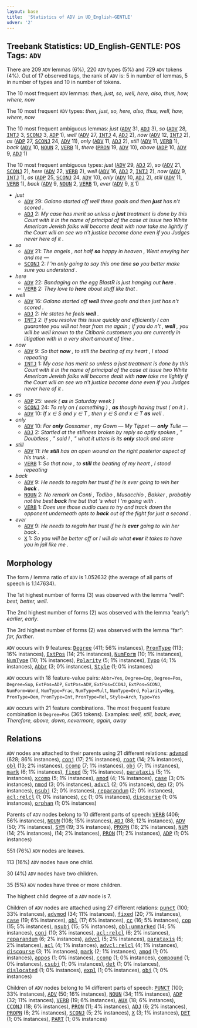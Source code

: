 ```yaml
---
layout: base
title:  'Statistics of ADV in UD_English-GENTLE'
udver: '2'
---
```


## Treebank Statistics: UD_English-GENTLE: POS Tags: `ADV`

There are 209 `ADV` lemmas (6%), 220 `ADV` types (5%) and 729 `ADV` tokens (4%).
Out of 17 observed tags, the rank of `ADV` is: 5 in number of lemmas, 5 in number of types and 10 in number of tokens.

The 10 most frequent `ADV` lemmas: <em>then, just, so, well, here, also, thus, how, where, now</em>

The 10 most frequent `ADV` types:  <em>then, just, so, here, also, thus, well, how, where, now</em>

The 10 most frequent ambiguous lemmas: <em>just</em> (<tt><a href="en_gentle-pos-ADV.html">ADV</a></tt> 31, <tt><a href="en_gentle-pos-ADJ.html">ADJ</a></tt> 3), <em>so</em> (<tt><a href="en_gentle-pos-ADV.html">ADV</a></tt> 28, <tt><a href="en_gentle-pos-INTJ.html">INTJ</a></tt> 3, <tt><a href="en_gentle-pos-SCONJ.html">SCONJ</a></tt> 3, <tt><a href="en_gentle-pos-ADP.html">ADP</a></tt> 1), <em>well</em> (<tt><a href="en_gentle-pos-ADV.html">ADV</a></tt> 27, <tt><a href="en_gentle-pos-INTJ.html">INTJ</a></tt> 4, <tt><a href="en_gentle-pos-ADJ.html">ADJ</a></tt> 2), <em>now</em> (<tt><a href="en_gentle-pos-ADV.html">ADV</a></tt> 12, <tt><a href="en_gentle-pos-INTJ.html">INTJ</a></tt> 2), <em>as</em> (<tt><a href="en_gentle-pos-ADP.html">ADP</a></tt> 27, <tt><a href="en_gentle-pos-SCONJ.html">SCONJ</a></tt> 24, <tt><a href="en_gentle-pos-ADV.html">ADV</a></tt> 11), <em>only</em> (<tt><a href="en_gentle-pos-ADV.html">ADV</a></tt> 11, <tt><a href="en_gentle-pos-ADJ.html">ADJ</a></tt> 2), <em>still</em> (<tt><a href="en_gentle-pos-ADV.html">ADV</a></tt> 11, <tt><a href="en_gentle-pos-VERB.html">VERB</a></tt> 1), <em>back</em> (<tt><a href="en_gentle-pos-ADV.html">ADV</a></tt> 10, <tt><a href="en_gentle-pos-NOUN.html">NOUN</a></tt> 2, <tt><a href="en_gentle-pos-VERB.html">VERB</a></tt> 1), <em>there</em> (<tt><a href="en_gentle-pos-PRON.html">PRON</a></tt> 19, <tt><a href="en_gentle-pos-ADV.html">ADV</a></tt> 10), <em>above</em> (<tt><a href="en_gentle-pos-ADP.html">ADP</a></tt> 10, <tt><a href="en_gentle-pos-ADV.html">ADV</a></tt> 9, <tt><a href="en_gentle-pos-ADJ.html">ADJ</a></tt> 1)

The 10 most frequent ambiguous types:  <em>just</em> (<tt><a href="en_gentle-pos-ADV.html">ADV</a></tt> 29, <tt><a href="en_gentle-pos-ADJ.html">ADJ</a></tt> 2), <em>so</em> (<tt><a href="en_gentle-pos-ADV.html">ADV</a></tt> 21, <tt><a href="en_gentle-pos-SCONJ.html">SCONJ</a></tt> 2), <em>here</em> (<tt><a href="en_gentle-pos-ADV.html">ADV</a></tt> 22, <tt><a href="en_gentle-pos-VERB.html">VERB</a></tt> 2), <em>well</em> (<tt><a href="en_gentle-pos-ADV.html">ADV</a></tt> 16, <tt><a href="en_gentle-pos-ADJ.html">ADJ</a></tt> 2, <tt><a href="en_gentle-pos-INTJ.html">INTJ</a></tt> 2), <em>now</em> (<tt><a href="en_gentle-pos-ADV.html">ADV</a></tt> 9, <tt><a href="en_gentle-pos-INTJ.html">INTJ</a></tt> 1), <em>as</em> (<tt><a href="en_gentle-pos-ADP.html">ADP</a></tt> 25, <tt><a href="en_gentle-pos-SCONJ.html">SCONJ</a></tt> 24, <tt><a href="en_gentle-pos-ADV.html">ADV</a></tt> 10), <em>only</em> (<tt><a href="en_gentle-pos-ADV.html">ADV</a></tt> 10, <tt><a href="en_gentle-pos-ADJ.html">ADJ</a></tt> 2), <em>still</em> (<tt><a href="en_gentle-pos-ADV.html">ADV</a></tt> 11, <tt><a href="en_gentle-pos-VERB.html">VERB</a></tt> 1), <em>back</em> (<tt><a href="en_gentle-pos-ADV.html">ADV</a></tt> 9, <tt><a href="en_gentle-pos-NOUN.html">NOUN</a></tt> 2, <tt><a href="en_gentle-pos-VERB.html">VERB</a></tt> 1), <em>ever</em> (<tt><a href="en_gentle-pos-ADV.html">ADV</a></tt> 9, <tt><a href="en_gentle-pos-X.html">X</a></tt> 1)


* <em>just</em>
  * <tt><a href="en_gentle-pos-ADV.html">ADV</a></tt> 29: <em>Galano started off well three goals and then <b>just</b> has n't scored .</em>
  * <tt><a href="en_gentle-pos-ADJ.html">ADJ</a></tt> 2: <em>My case has merit so unless a <b>just</b> treatment is done by this Court with it in the name of principal of the case at issue two White American Jewish folks will become dealt with now take me lightly if the Court will an see wo n't justice become done even if you Judges never here of it .</em>
* <em>so</em>
  * <tt><a href="en_gentle-pos-ADV.html">ADV</a></tt> 21: <em>The angels , not half <b>so</b> happy in heaven , Went envying her and me —</em>
  * <tt><a href="en_gentle-pos-SCONJ.html">SCONJ</a></tt> 2: <em>I 'm only going to say this one time <b>so</b> you better make sure you understand .</em>
* <em>here</em>
  * <tt><a href="en_gentle-pos-ADV.html">ADV</a></tt> 22: <em>Bandaging on the egg BlastR is just hanging out <b>here</b> .</em>
  * <tt><a href="en_gentle-pos-VERB.html">VERB</a></tt> 2: <em>They love to <b>here</b> about stuff like that .</em>
* <em>well</em>
  * <tt><a href="en_gentle-pos-ADV.html">ADV</a></tt> 16: <em>Galano started off <b>well</b> three goals and then just has n't scored .</em>
  * <tt><a href="en_gentle-pos-ADJ.html">ADJ</a></tt> 2: <em>He states he feels <b>well</b> .</em>
  * <tt><a href="en_gentle-pos-INTJ.html">INTJ</a></tt> 2: <em>If you resolve this issue quickly and efficiently I can guarantee you will not hear from me again ; if you do n't , <b>well</b> , you will be well known to the Citibank customers you are currently in litigation with in a very short amount of time .</em>
* <em>now</em>
  * <tt><a href="en_gentle-pos-ADV.html">ADV</a></tt> 9: <em>So that <b>now</b> , to still the beating of my heart , I stood repeating</em>
  * <tt><a href="en_gentle-pos-INTJ.html">INTJ</a></tt> 1: <em>My case has merit so unless a just treatment is done by this Court with it in the name of principal of the case at issue two White American Jewish folks will become dealt with <b>now</b> take me lightly if the Court will an see wo n't justice become done even if you Judges never here of it .</em>
* <em>as</em>
  * <tt><a href="en_gentle-pos-ADP.html">ADP</a></tt> 25: <em>week ( <b>as</b> in Saturday week )</em>
  * <tt><a href="en_gentle-pos-SCONJ.html">SCONJ</a></tt> 24: <em>To rely on ( something ) , <b>as</b> though having trust ( on it ) .</em>
  * <tt><a href="en_gentle-pos-ADV.html">ADV</a></tt> 10: <em>If x ∈ S and y ∈ T , then y ∈ S and x ∈ T <b>as</b> well .</em>
* <em>only</em>
  * <tt><a href="en_gentle-pos-ADV.html">ADV</a></tt> 10: <em>For <b>only</b> Gossamer , my Gown — My Tippet — <b>only</b> Tulle —</em>
  * <tt><a href="en_gentle-pos-ADJ.html">ADJ</a></tt> 2: <em>Startled at the stillness broken by reply so aptly spoken , " Doubtless , " said I , " what it utters is its <b>only</b> stock and store</em>
* <em>still</em>
  * <tt><a href="en_gentle-pos-ADV.html">ADV</a></tt> 11: <em>He <b>still</b> has an open wound on the right posterior aspect of his trunk .</em>
  * <tt><a href="en_gentle-pos-VERB.html">VERB</a></tt> 1: <em>So that now , to <b>still</b> the beating of my heart , I stood repeating</em>
* <em>back</em>
  * <tt><a href="en_gentle-pos-ADV.html">ADV</a></tt> 9: <em>He needs to regain her trust if he is ever going to win her <b>back</b> .</em>
  * <tt><a href="en_gentle-pos-NOUN.html">NOUN</a></tt> 2: <em>No remark on Conti , Todibo , Musacchio , Bakker , probably not the best <b>back</b> line but that 's what I 'm going with .</em>
  * <tt><a href="en_gentle-pos-VERB.html">VERB</a></tt> 1: <em>Does use those audio cues to try and track down the opponent underneath opts to <b>back</b> out of the fight for just a second .</em>
* <em>ever</em>
  * <tt><a href="en_gentle-pos-ADV.html">ADV</a></tt> 9: <em>He needs to regain her trust if he is <b>ever</b> going to win her back .</em>
  * <tt><a href="en_gentle-pos-X.html">X</a></tt> 1: <em>So you will be better off or I will do what <b>ever</b> it takes to have you in jail like me .</em>

## Morphology

The form / lemma ratio of `ADV` is 1.052632 (the average of all parts of speech is 1.147634).

The 1st highest number of forms (3) was observed with the lemma “well”: <em>best, better, well</em>.

The 2nd highest number of forms (2) was observed with the lemma “early”: <em>earlier, early</em>.

The 3rd highest number of forms (2) was observed with the lemma “far”: <em>far, farther</em>.

`ADV` occurs with 9 features: <tt><a href="en_gentle-feat-Degree.html">Degree</a></tt> (411; 56% instances), <tt><a href="en_gentle-feat-PronType.html">PronType</a></tt> (113; 16% instances), <tt><a href="en_gentle-feat-ExtPos.html">ExtPos</a></tt> (14; 2% instances), <tt><a href="en_gentle-feat-NumForm.html">NumForm</a></tt> (10; 1% instances), <tt><a href="en_gentle-feat-NumType.html">NumType</a></tt> (10; 1% instances), <tt><a href="en_gentle-feat-Polarity.html">Polarity</a></tt> (5; 1% instances), <tt><a href="en_gentle-feat-Typo.html">Typo</a></tt> (4; 1% instances), <tt><a href="en_gentle-feat-Abbr.html">Abbr</a></tt> (3; 0% instances), <tt><a href="en_gentle-feat-Style.html">Style</a></tt> (1; 0% instances)

`ADV` occurs with 18 feature-value pairs: `Abbr=Yes`, `Degree=Cmp`, `Degree=Pos`, `Degree=Sup`, `ExtPos=ADP`, `ExtPos=ADV`, `ExtPos=CCONJ`, `ExtPos=SCONJ`, `NumForm=Word`, `NumType=Frac`, `NumType=Mult`, `NumType=Ord`, `Polarity=Neg`, `PronType=Dem`, `PronType=Int`, `PronType=Rel`, `Style=Arch`, `Typo=Yes`

`ADV` occurs with 21 feature combinations.
The most frequent feature combination is `Degree=Pos` (365 tokens).
Examples: <em>well, still, back, ever, Therefore, above, down, nevermore, again, away</em>


## Relations

`ADV` nodes are attached to their parents using 21 different relations: <tt><a href="en_gentle-dep-advmod.html">advmod</a></tt> (628; 86% instances), <tt><a href="en_gentle-dep-conj.html">conj</a></tt> (17; 2% instances), <tt><a href="en_gentle-dep-root.html">root</a></tt> (14; 2% instances), <tt><a href="en_gentle-dep-obl.html">obl</a></tt> (13; 2% instances), <tt><a href="en_gentle-dep-ccomp.html">ccomp</a></tt> (7; 1% instances), <tt><a href="en_gentle-dep-obj.html">obj</a></tt> (7; 1% instances), <tt><a href="en_gentle-dep-mark.html">mark</a></tt> (6; 1% instances), <tt><a href="en_gentle-dep-fixed.html">fixed</a></tt> (5; 1% instances), <tt><a href="en_gentle-dep-parataxis.html">parataxis</a></tt> (5; 1% instances), <tt><a href="en_gentle-dep-xcomp.html">xcomp</a></tt> (5; 1% instances), <tt><a href="en_gentle-dep-amod.html">amod</a></tt> (4; 1% instances), <tt><a href="en_gentle-dep-case.html">case</a></tt> (3; 0% instances), <tt><a href="en_gentle-dep-nmod.html">nmod</a></tt> (3; 0% instances), <tt><a href="en_gentle-dep-advcl.html">advcl</a></tt> (2; 0% instances), <tt><a href="en_gentle-dep-dep.html">dep</a></tt> (2; 0% instances), <tt><a href="en_gentle-dep-nsubj.html">nsubj</a></tt> (2; 0% instances), <tt><a href="en_gentle-dep-reparandum.html">reparandum</a></tt> (2; 0% instances), <tt><a href="en_gentle-dep-acl-relcl.html">acl:relcl</a></tt> (1; 0% instances), <tt><a href="en_gentle-dep-cc.html">cc</a></tt> (1; 0% instances), <tt><a href="en_gentle-dep-discourse.html">discourse</a></tt> (1; 0% instances), <tt><a href="en_gentle-dep-orphan.html">orphan</a></tt> (1; 0% instances)

Parents of `ADV` nodes belong to 10 different parts of speech: <tt><a href="en_gentle-pos-VERB.html">VERB</a></tt> (406; 56% instances), <tt><a href="en_gentle-pos-NOUN.html">NOUN</a></tt> (108; 15% instances), <tt><a href="en_gentle-pos-ADJ.html">ADJ</a></tt> (88; 12% instances), <tt><a href="en_gentle-pos-ADV.html">ADV</a></tt> (50; 7% instances), <tt><a href="en_gentle-pos-SYM.html">SYM</a></tt> (19; 3% instances), <tt><a href="en_gentle-pos-PROPN.html">PROPN</a></tt> (18; 2% instances), <tt><a href="en_gentle-pos-NUM.html">NUM</a></tt> (14; 2% instances),  (14; 2% instances), <tt><a href="en_gentle-pos-PRON.html">PRON</a></tt> (11; 2% instances), <tt><a href="en_gentle-pos-ADP.html">ADP</a></tt> (1; 0% instances)

551 (76%) `ADV` nodes are leaves.

113 (16%) `ADV` nodes have one child.

30 (4%) `ADV` nodes have two children.

35 (5%) `ADV` nodes have three or more children.

The highest child degree of a `ADV` node is 7.

Children of `ADV` nodes are attached using 27 different relations: <tt><a href="en_gentle-dep-punct.html">punct</a></tt> (100; 33% instances), <tt><a href="en_gentle-dep-advmod.html">advmod</a></tt> (34; 11% instances), <tt><a href="en_gentle-dep-fixed.html">fixed</a></tt> (20; 7% instances), <tt><a href="en_gentle-dep-case.html">case</a></tt> (19; 6% instances), <tt><a href="en_gentle-dep-obl.html">obl</a></tt> (17; 6% instances), <tt><a href="en_gentle-dep-cc.html">cc</a></tt> (16; 5% instances), <tt><a href="en_gentle-dep-cop.html">cop</a></tt> (15; 5% instances), <tt><a href="en_gentle-dep-nsubj.html">nsubj</a></tt> (15; 5% instances), <tt><a href="en_gentle-dep-obl-unmarked.html">obl:unmarked</a></tt> (14; 5% instances), <tt><a href="en_gentle-dep-conj.html">conj</a></tt> (10; 3% instances), <tt><a href="en_gentle-dep-acl-relcl.html">acl:relcl</a></tt> (6; 2% instances), <tt><a href="en_gentle-dep-reparandum.html">reparandum</a></tt> (6; 2% instances), <tt><a href="en_gentle-dep-advcl.html">advcl</a></tt> (5; 2% instances), <tt><a href="en_gentle-dep-parataxis.html">parataxis</a></tt> (5; 2% instances), <tt><a href="en_gentle-dep-acl.html">acl</a></tt> (4; 1% instances), <tt><a href="en_gentle-dep-advcl-relcl.html">advcl:relcl</a></tt> (4; 1% instances), <tt><a href="en_gentle-dep-discourse.html">discourse</a></tt> (3; 1% instances), <tt><a href="en_gentle-dep-mark.html">mark</a></tt> (2; 1% instances), <tt><a href="en_gentle-dep-amod.html">amod</a></tt> (1; 0% instances), <tt><a href="en_gentle-dep-appos.html">appos</a></tt> (1; 0% instances), <tt><a href="en_gentle-dep-ccomp.html">ccomp</a></tt> (1; 0% instances), <tt><a href="en_gentle-dep-compound.html">compound</a></tt> (1; 0% instances), <tt><a href="en_gentle-dep-csubj.html">csubj</a></tt> (1; 0% instances), <tt><a href="en_gentle-dep-det.html">det</a></tt> (1; 0% instances), <tt><a href="en_gentle-dep-dislocated.html">dislocated</a></tt> (1; 0% instances), <tt><a href="en_gentle-dep-expl.html">expl</a></tt> (1; 0% instances), <tt><a href="en_gentle-dep-obj.html">obj</a></tt> (1; 0% instances)

Children of `ADV` nodes belong to 14 different parts of speech: <tt><a href="en_gentle-pos-PUNCT.html">PUNCT</a></tt> (100; 33% instances), <tt><a href="en_gentle-pos-ADV.html">ADV</a></tt> (50; 16% instances), <tt><a href="en_gentle-pos-NOUN.html">NOUN</a></tt> (34; 11% instances), <tt><a href="en_gentle-pos-ADP.html">ADP</a></tt> (32; 11% instances), <tt><a href="en_gentle-pos-VERB.html">VERB</a></tt> (19; 6% instances), <tt><a href="en_gentle-pos-AUX.html">AUX</a></tt> (18; 6% instances), <tt><a href="en_gentle-pos-CCONJ.html">CCONJ</a></tt> (18; 6% instances), <tt><a href="en_gentle-pos-PRON.html">PRON</a></tt> (11; 4% instances), <tt><a href="en_gentle-pos-ADJ.html">ADJ</a></tt> (6; 2% instances), <tt><a href="en_gentle-pos-PROPN.html">PROPN</a></tt> (6; 2% instances), <tt><a href="en_gentle-pos-SCONJ.html">SCONJ</a></tt> (5; 2% instances), <tt><a href="en_gentle-pos-X.html">X</a></tt> (3; 1% instances), <tt><a href="en_gentle-pos-DET.html">DET</a></tt> (1; 0% instances), <tt><a href="en_gentle-pos-PART.html">PART</a></tt> (1; 0% instances)

